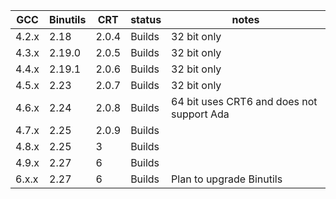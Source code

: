 | GCC   | Binutils | CRT | status | notes |
| ------ | ----- | ------- | ------- | ---------------------------- |
| 4.2.x  | 2.18 | 2.0.4 | Builds | 32 bit only |
| 4.3.x  | 2.19.0 | 2.0.5 | Builds | 32 bit only |
| 4.4.x  | 2.19.1 | 2.0.6 | Builds | 32 bit only |
| 4.5.x  | 2.23 | 2.0.7 | Builds | 32 bit only |
| 4.6.x  | 2.24 | 2.0.8 | Builds | 64 bit uses CRT6 and does not support Ada |
| 4.7.x  | 2.25 | 2.0.9 | Builds | |
| 4.8.x  | 2.25 | 3 | Builds | |
| 4.9.x  | 2.27 | 6 | Builds | |
| 6.x.x  | 2.27 | 6 | Builds | Plan to upgrade Binutils |
